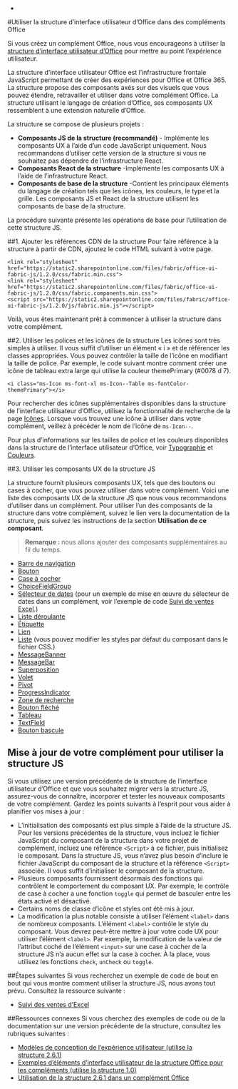 -
#<a name="use-office-ui-fabric-in-office-add-ins"></a>Utiliser la structure d’interface utilisateur d’Office dans des compléments Office

Si vous créez un complément Office, nous vous encourageons à utiliser la [structure d’interface utilisateur d’Office](https://dev.office.com/fabric) pour mettre au point l’expérience utilisateur. 

La structure d’interface utilisateur Office est l’infrastructure frontale JavaScript permettant de créer des expériences pour Office et Office 365. La structure propose des composants axés sur des visuels que vous pouvez étendre, retravailler et utiliser dans votre complément Office. La structure utilisant le langage de création d’Office, ses composants UX ressemblent à une extension naturelle d’Office.

La structure se compose de plusieurs projets :

- **Composants JS de la structure (recommandé)** - Implémente les composants UX à l’aide d’un code JavaScript uniquement. Nous recommandons d’utiliser cette version de la structure si vous ne souhaitez pas dépendre de l’infrastructure React.  
- **Composants React de la structure** -Implémente les composants UX à l’aide de l’infrastructure React.
- **Composants de base de la structure** -Contient les principaux éléments du langage de création tels que les icônes, les couleurs, le type et la grille. Les composants JS et React de la structure utilisent les composants de base de la structure. 

La procédure suivante présente les opérations de base pour l’utilisation de cette structure JS.  

##<a name="1-add-the-fabric-cdn-references"></a>1. Ajouter les références CDN de la structure
Pour faire référence à la structure à partir de CDN, ajoutez le code HTML suivant à votre page.

    <link rel="stylesheet" href="https://static2.sharepointonline.com/files/fabric/office-ui-fabric-js/1.2.0/css/fabric.min.css">
    <link rel="stylesheet" href="https://static2.sharepointonline.com/files/fabric/office-ui-fabric-js/1.2.0/css/fabric.components.min.css">
    <script src="https://static2.sharepointonline.com/files/fabric/office-ui-fabric-js/1.2.0/js/fabric.min.js"></script>

Voilà, vous êtes maintenant prêt à commencer à utiliser la structure dans votre complément. 

##<a name="2-use-fabric-icons-and-fonts"></a>2. Utiliser les polices et les icônes de la structure
Les icônes sont très simples à utiliser. Il vous suffit d’utiliser un élément « i » et de référencer les classes appropriées. Vous pouvez contrôler la taille de l’icône en modifiant la taille de police. Par exemple, le code suivant montre comment créer une icône de tableau extra large qui utilise la couleur themePrimary (#0078 d 7). 
   
    <i class="ms-Icon ms-font-xl ms-Icon--Table ms-fontColor-themePrimary"></i>

Pour rechercher des icônes supplémentaires disponibles dans la structure de l’interface utilisateur d’Office, utilisez la fonctionnalité de recherche de la page [Icônes](https://dev.office.com/fabric#/styles/icons). Lorsque vous trouvez une icône à utiliser dans votre complément, veillez à précéder le nom de l’icône de `ms-Icon--`. 

Pour plus d’informations sur les tailles de police et les couleurs disponibles dans la structure de l’interface utilisateur d’Office, voir [Typographie](https://dev.office.com/fabric#/styles/typography) et [Couleurs](https://dev.office.com/fabric#/styles/colors).

##<a name="3-use-fabric-js-ux-components"></a>3. Utiliser les composants UX de la structure JS

La structure fournit plusieurs composants UX, tels que des boutons ou cases à cocher, que vous pouvez utiliser dans votre complément. Voici une liste des composants UX de la structure JS que nous vous recommandons d’utiliser dans un complément. Pour utiliser l’un des composants de la structure dans votre complément, suivez le lien vers la documentation de la structure, puis suivez les instructions de la section **Utilisation de ce composant**.

> **Remarque :** nous allons ajouter des composants supplémentaires au fil du temps. 

- [Barre de navigation](https://github.com/OfficeDev/office-ui-fabric-js/blob/master/ghdocs/components/Breadcrumb.md)
- [Bouton](https://github.com/OfficeDev/office-ui-fabric-js/blob/master/ghdocs/components/Button.md)
- [Case à cocher](https://github.com/OfficeDev/office-ui-fabric-js/blob/master/ghdocs/components/CheckBox.md)
- [ChoiceFieldGroup](https://github.com/OfficeDev/office-ui-fabric-js/blob/master/ghdocs/components/ChoiceFieldGroup.md)
- [Sélecteur de dates](https://github.com/OfficeDev/office-ui-fabric-js/blob/master/ghdocs/components/DatePicker.md) (pour un exemple de mise en œuvre du sélecteur de dates dans un complément, voir l’exemple de code [Suivi de ventes Excel](https://github.com/OfficeDev/Excel-Add-in-JavaScript-SalesTracker).)
- [Liste déroulante](https://github.com/OfficeDev/office-ui-fabric-js/blob/master/ghdocs/components/Dropdown.md)
- [Étiquette](https://github.com/OfficeDev/office-ui-fabric-js/blob/master/ghdocs/components/Label.md)
- [Lien](https://github.com/OfficeDev/office-ui-fabric-js/blob/master/ghdocs/components/Link.md)
- [Liste](https://github.com/OfficeDev/office-ui-fabric-js/blob/master/ghdocs/components/List.md) (vous pouvez modifier les styles par défaut du composant dans le fichier CSS.)
- [MessageBanner](https://github.com/OfficeDev/office-ui-fabric-js/blob/master/ghdocs/components/MessageBanner.md)
- [MessageBar](https://github.com/OfficeDev/office-ui-fabric-js/blob/master/ghdocs/components/MessageBar.md)
- [Superposition](https://github.com/OfficeDev/office-ui-fabric-js/blob/master/ghdocs/components/Overlay.md)
- [Volet](https://github.com/OfficeDev/office-ui-fabric-js/blob/master/ghdocs/components/Panel.md)
- [Pivot](https://github.com/OfficeDev/office-ui-fabric-js/blob/master/ghdocs/components/Pivot.md)
- [ProgressIndicator](https://github.com/OfficeDev/office-ui-fabric-js/blob/master/ghdocs/components/ProgressIndicator.md)
- [Zone de recherche](https://github.com/OfficeDev/office-ui-fabric-js/blob/master/ghdocs/components/SearchBox.md)
- [Bouton fléché](https://github.com/OfficeDev/office-ui-fabric-js/blob/master/ghdocs/components/Spinner.md)
- [Tableau](https://github.com/OfficeDev/office-ui-fabric-js/blob/master/ghdocs/components/Table.md)
- [TextField](https://github.com/OfficeDev/office-ui-fabric-js/blob/master/ghdocs/components/TextField.md)
- [Bouton bascule](https://github.com/OfficeDev/office-ui-fabric-js/blob/master/ghdocs/components/Toggle.md)
   
## <a name="updating-your-add-in-to-use-fabric-js"></a>Mise à jour de votre complément pour utiliser la structure JS
Si vous utilisez une version précédente de la structure de l’interface utilisateur d’Office et que vous souhaitez migrer vers la structure JS, assurez-vous de connaître, incorporer et tester les nouveaux composants de votre complément. Gardez les points suivants à l’esprit pour vous aider à planifier vos mises à jour :

- L’initialisation des composants est plus simple à l’aide de la structure JS. Pour les versions précédentes de la structure, vous incluez le fichier JavaScript du composant de la structure dans votre projet de complément, incluez une référence `<Script>` à ce fichier, puis initialisez le composant. Dans la structure JS, vous n’avez plus besoin d’inclure le fichier JavaScript du composant de la structure et la référence `<Script>` associée. Il vous suffit d’initialiser le composant de la structure.   
- Plusieurs composants fournissent désormais des fonctions qui contrôlent le comportement du composant UX. Par exemple, le contrôle de case à cocher a une fonction `toggle` qui permet de basculer entre les états activé et désactivé. 
- Certains noms de classe d’icône et styles ont été mis à jour.
- La modification la plus notable consiste à utiliser l’élément `<label>` dans de nombreux composants. L’élément `<label>` contrôle le style du composant. Vous devrez peut-être mettre à jour votre code UX pour utiliser l’élément `<label>`. Par exemple, la modification de la valeur de l’attribut coché de l’élément `<input>` sur une case à cocher de la structure JS n’a aucun effet sur la case à cocher. À la place, vous utilisez les fonctions `check`, `unCheck` ou `toggle`.   

##<a name="next-steps"></a>Étapes suivantes
Si vous recherchez un exemple de code de bout en bout qui vous montre comment utiliser la structure JS, nous avons tout prévu. Consultez la ressource suivante :

- [Suivi des ventes d’Excel](https://github.com/OfficeDev/Excel-Add-in-JavaScript-SalesTracker) 

##<a name="related-resources"></a>Ressources connexes
Si vous cherchez des exemples de code ou de la documentation sur une version précédente de la structure, consultez les rubriques suivantes :

- [Modèles de conception de l’expérience utilisateur (utilise la structure 2.6.1)](https://github.com/OfficeDev/Office-Add-in-UX-Design-Patterns-Code) 
- [Exemples d’éléments d’interface utilisateur de la structure Office pour les compléments (utilise la structure 1.0)](https://github.com/OfficeDev/Office-Add-in-Fabric-UI-Sample) 
- [Utilisation de la structure 2.6.1 dans un complément Office](https://dev.office.com/docs/add-ins/design/ui-elements/using-office-ui-fabric)
 

